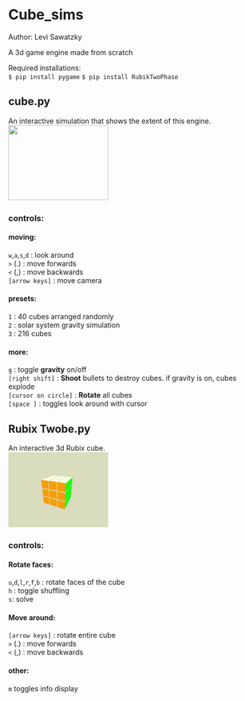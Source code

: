 # Cube_sims  
Author: Levi Sawatzky

A 3d game engine made from scratch  

Required installations:  
`$ pip install pygame`
`$ pip install RubikTwoPhase`

## cube.py
An interactive simulation that shows the extent of this engine.  
<img src="./screenshots/cubes-cropped.gif" width="200" height="150" />


### controls:

#### moving:
`w`,`a`,`s`,`d`  : look around  
`>` (.) : move forwards  
`<` (,) : move backwards  
`[arrow keys]` : move camera  

#### presets:
`1` : 40 cubes arranged randomly  
`2` : solar system gravity simulation  
`3` : 216 cubes  

#### more:
`g` : toggle **gravity** on/off  
`[right shift]` : **Shoot** bullets to destroy cubes. if gravity is on, cubes explode  
`[cursor on circle]` : **Rotate** all cubes  
`[space ]` : toggles look around with cursor

## Rubix Twobe.py
An interactive 3d Rubix cube.  
<img src="./screenshots/RBX-CUBES-crop2.gif" width="200" height="150" />

### controls:

#### Rotate faces:
`u`,`d`,`l`,`r`,`f`,`b` : rotate faces of the cube  
`h` : toggle shuffling  
`s`: solve  


#### Move around:
`[arrow keys]` : rotate entire cube  
`>` (.) : move forwards  
`<` (,) : move backwards  

#### other:
`m` toggles info display




